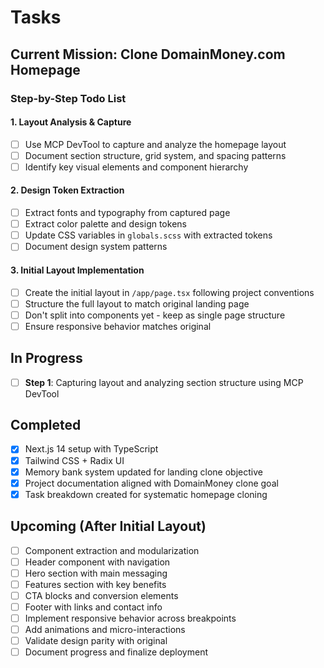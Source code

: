 # Tasks

## Current Mission: Clone DomainMoney.com Homepage

### Step-by-Step Todo List

#### 1. Layout Analysis & Capture
- [ ] Use MCP DevTool to capture and analyze the homepage layout
- [ ] Document section structure, grid system, and spacing patterns
- [ ] Identify key visual elements and component hierarchy

#### 2. Design Token Extraction
- [ ] Extract fonts and typography from captured page
- [ ] Extract color palette and design tokens
- [ ] Update CSS variables in `globals.scss` with extracted tokens
- [ ] Document design system patterns

#### 3. Initial Layout Implementation
- [ ] Create the initial layout in `/app/page.tsx` following project conventions
- [ ] Structure the full layout to match original landing page
- [ ] Don't split into components yet - keep as single page structure
- [ ] Ensure responsive behavior matches original

## In Progress
- [ ] **Step 1**: Capturing layout and analyzing section structure using MCP DevTool

## Completed
- [x] Next.js 14 setup with TypeScript
- [x] Tailwind CSS + Radix UI
- [x] Memory bank system updated for landing clone objective
- [x] Project documentation aligned with DomainMoney clone goal
- [x] Task breakdown created for systematic homepage cloning

## Upcoming (After Initial Layout)
- [ ] Component extraction and modularization
- [ ] Header component with navigation
- [ ] Hero section with main messaging
- [ ] Features section with key benefits
- [ ] CTA blocks and conversion elements
- [ ] Footer with links and contact info
- [ ] Implement responsive behavior across breakpoints
- [ ] Add animations and micro-interactions
- [ ] Validate design parity with original
- [ ] Document progress and finalize deployment
